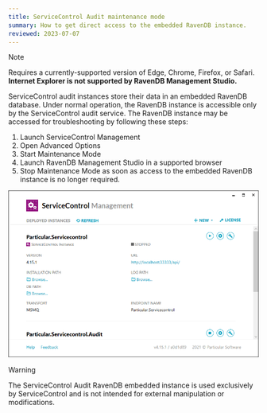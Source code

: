 ```yaml
---
title: ServiceControl Audit maintenance mode
summary: How to get direct access to the embedded RavenDB instance.
reviewed: 2023-07-07
---
```


> [!NOTE]
> Requires a currently-supported version of Edge, Chrome, Firefox, or Safari. **Internet Explorer is not supported by RavenDB Management Studio.**

ServiceControl audit instances store their data in an embedded RavenDB database. Under normal operation, the RavenDB instance is accessible only by the ServiceControl audit service. The RavenDB instance may be accessed for troubleshooting by following these steps:

1. Launch ServiceControl Management
1. Open Advanced Options
1. Start Maintenance Mode
1. Launch RavenDB Management Studio in a supported browser
1. Stop Maintenance Mode as soon as access to the embedded RavenDB instance is no longer required.

![ServiceControl Management Utility - Launch RavenDB Studio](../maintenance-mode.gif)

> [!WARNING]
> The ServiceControl Audit RavenDB embedded instance is used exclusively by ServiceControl and is not intended for external manipulation or modifications.
